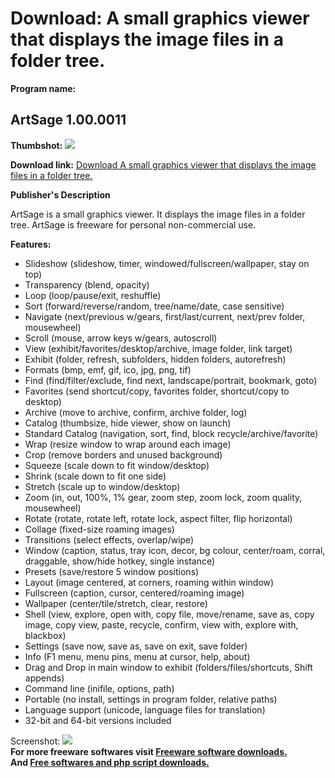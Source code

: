 # Download: A small graphics viewer that displays the image files in a folder tree.

**Program name:**

## ArtSage 1.00.0011

  
**Thumbshot:** ![](http://www.freewarefiles.com/screenshot/artsage1_md.jpg)   
  
**Download link:** [Download A small graphics viewer that displays the image files in a folder tree.](http://freesoftwares.boysofts.com/ArtSage_program_46496.html)  
  


**Publisher's Description**  
  


ArtSage is a small graphics viewer. It displays the image files in a folder tree. ArtSage is freeware for personal non-commercial use. 

**Features:**

  * Slideshow (slideshow, timer, windowed/fullscreen/wallpaper, stay on top) 
  * Transparency (blend, opacity) 
  * Loop (loop/pause/exit, reshuffle) 
  * Sort (forward/reverse/random, tree/name/date, case sensitive) 
  * Navigate (next/previous w/gears, first/last/current, next/prev folder, mousewheel) 
  * Scroll (mouse, arrow keys w/gears, autoscroll) 
  * View (exhibit/favorites/desktop/archive, image folder, link target) 
  * Exhibit (folder, refresh, subfolders, hidden folders, autorefresh) 
  * Formats (bmp, emf, gif, ico, jpg, png, tif) 
  * Find (find/filter/exclude, find next, landscape/portrait, bookmark, goto) 
  * Favorites (send shortcut/copy, favorites folder, shortcut/copy to desktop) 
  * Archive (move to archive, confirm, archive folder, log) 
  * Catalog (thumbsize, hide viewer, show on launch) 
  * Standard Catalog (navigation, sort, find, block recycle/archive/favorite) 
  * Wrap (resize window to wrap around each image) 
  * Crop (remove borders and unused background) 
  * Squeeze (scale down to fit window/desktop) 
  * Shrink (scale down to fit one side) 
  * Stretch (scale up to window/desktop) 
  * Zoom (in, out, 100%, 1% gear, zoom step, zoom lock, zoom quality, mousewheel) 
  * Rotate (rotate, rotate left, rotate lock, aspect filter, flip horizontal) 
  * Collage (fixed-size roaming images) 
  * Transitions (select effects, overlap/wipe) 
  * Window (caption, status, tray icon, decor, bg colour, center/roam, corral, draggable, show/hide hotkey, single instance) 
  * Presets (save/restore 5 window positions) 
  * Layout (image centered, at corners, roaming within window) 
  * Fullscreen (caption, cursor, centered/roaming image) 
  * Wallpaper (center/tile/stretch, clear, restore) 
  * Shell (view, explore, open with, copy file, move/rename, save as, copy image, copy view, paste, recycle, confirm, view with, explore with, blackbox) 
  * Settings (save now, save as, save on exit, save folder) 
  * Info (F1 menu, menu pins, menu at cursor, help, about) 
  * Drag and Drop in main window to exhibit (folders/files/shortcuts, Shift appends) 
  * Command line (inifile, options, path) 
  * Portable (no install, settings in program folder, relative paths) 
  * Language support (unicode, language files for translation) 
  * 32-bit and 64-bit versions included 

  
  
Screenshot: ![](http://www.freewarefiles.com/screenshot/artsage1.jpg)   
**For more freeware softwares visit [Freeware software downloads.](http://freesoftwares.boysofts.com/)**   
**And [Free softwares and php script downloads.](http://www.boysofts.com/)**
